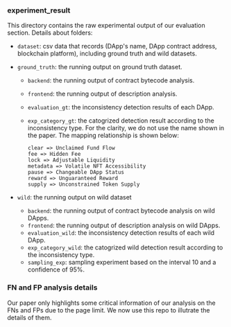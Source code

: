 ### experiment_result

This directory contains the raw experimental output of our evaluation section. Details about folders:

- `dataset`: csv data that records (DApp's name, DApp contract address, blockchain platform), including ground truth and wild datasets.

- `ground_truth`: the running output on ground truth dataset.

  - `backend`: the running output of contract bytecode analysis.

  - `frontend`: the running output of description analysis.

  - `evaluation_gt`: the inconsistency detection results of each DApp.

  - `exp_category_gt`: the catogrized detection result according to the inconsistency type. For the clarity, we do not use the name shown in the paper. The mapping relationship is shown below:

    ```csv
    clear => Unclaimed Fund Flow
    fee => Hidden Fee
    lock => Adjustable Liquidity
    metadata => Volatile NFT Accessibility
    pause => Changeable DApp Status
    reward => Unguaranteed Reward
    supply => Unconstrained Token Supply
    ```

- `wild`: the running output on wild dataset

  - `backend`: the running output of contract bytecode analysis on wild DApps.
  - `frontend`: the running output of description analysis on wild DApps.
  - `evaluation_wild`: the inconsistency detection results of each wild DApp.
  - `exp_category_wild`: the catogrized wild detection result according to the inconsistency type.
  - `sampling_exp`: sampling experiment based on the interval 10 and a confidence of 95%.

### FN and FP analysis details

Our paper only highlights some critical information of our analysis on the FNs and FPs due to the page limit. We now use this repo to illutrate the details of them.
